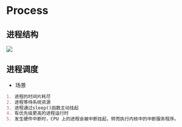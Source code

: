 # Process

## 进程结构
![](../pic/process-address-space.png)


## 进程调度
* 场景
```md
1. 进程的时间片耗尽
2. 进程等待系统资源
3. 进程通过sleep()函数主动挂起
4. 有优先级更高的进程运行时
5. 发生硬件中断时，CPU 上的进程会被中断挂起，转而执行内核中的中断服务程序。
```
